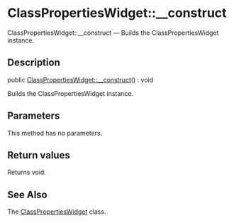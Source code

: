 ClassPropertiesWidget::__construct
================

ClassPropertiesWidget::__construct — Builds the ClassPropertiesWidget instance.

Description
---------------


public [ClassPropertiesWidget::__construct](https://github.com/lingtalfi/DocTools/blob/master/doc/api/DocTools/Widget/ClassProperties/ClassPropertiesWidget/__construct.md)() : void




Builds the ClassPropertiesWidget instance.




Parameters
--------------

This method has no parameters.


Return values
----------------

Returns void.









See Also
-----------

The [ClassPropertiesWidget](https://github.com/lingtalfi/DocTools/blob/master/doc/api/DocTools/Widget/ClassProperties/ClassPropertiesWidget.md) class.
